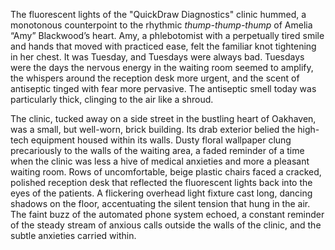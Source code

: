 The fluorescent lights of the "QuickDraw Diagnostics" clinic hummed, a monotonous counterpoint to the rhythmic *thump-thump-thump* of Amelia “Amy” Blackwood’s heart.  Amy, a phlebotomist with a perpetually tired smile and hands that moved with practiced ease, felt the familiar knot tightening in her chest.  It was Tuesday, and Tuesdays were always bad.  Tuesdays were the days the nervous energy in the waiting room seemed to amplify, the whispers around the reception desk more urgent, and the scent of antiseptic tinged with fear more pervasive.  The antiseptic smell today was particularly thick, clinging to the air like a shroud.

The clinic, tucked away on a side street in the bustling heart of Oakhaven, was a small, but well-worn, brick building.  Its drab exterior belied the high-tech equipment housed within its walls.  Dusty floral wallpaper clung precariously to the walls of the waiting area, a faded reminder of a time when the clinic was less a hive of medical anxieties and more a pleasant waiting room.  Rows of uncomfortable, beige plastic chairs faced a cracked, polished reception desk that reflected the fluorescent lights back into the eyes of the patients.  A flickering overhead light fixture cast long, dancing shadows on the floor, accentuating the silent tension that hung in the air.  The faint buzz of the automated phone system echoed, a constant reminder of the steady stream of anxious calls outside the walls of the clinic, and the subtle anxieties carried within.
